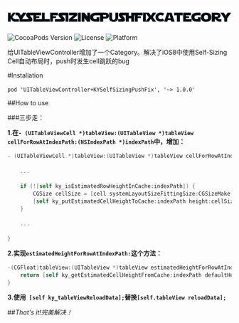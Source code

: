 <p align="left" >
  <img src="logo.png" alt="KYSelfSizingPushFixCategory" title="KYSelfSizingPushFixCategory">
</p>


![CocoaPods Version](https://img.shields.io/badge/pod-v1.0.0-brightgreen.svg)
![License](https://img.shields.io/badge/license-MIT-blue.svg)
![Platform](https://img.shields.io/badge/platform-iOS-red.svg)


给UITableViewController增加了一个Category。解决了iOS8中使用Self-Sizing Cell自动布局时，push时发生cell跳跃的bug


#Installation

`pod 'UITableViewController+KYSelfSizingPushFix', '~> 1.0.0'`


##How to use

###三步走：

**1.在`- (UITableViewCell *)tableView:(UITableView *)tableView cellForRowAtIndexPath:(NSIndexPath *)indexPath`中，增加：**

```objective-c
- (UITableViewCell *)tableView:(UITableView *)tableView cellForRowAtIndexPath:(NSIndexPath *)indexPath {

    ...
    
    if (![self ky_isEstimatedRowHeightInCache:indexPath]) {
        CGSize cellSize = [cell systemLayoutSizeFittingSize:CGSizeMake(self.view.frame.size.width, 0) withHorizontalFittingPriority:1000.0 verticalFittingPriority:50.0];
        [self ky_putEstimatedCellHeightToCache:indexPath height:cellSize.height];
    }
    
    ...

}
```

**2.实现`estimatedHeightForRowAtIndexPath:`这个方法：**

```objective-c
-(CGFloat)tableView:(UITableView *)tableView estimatedHeightForRowAtIndexPath:(NSIndexPath *)indexPath {
    return [self ky_getEstimatedCellHeightFromCache:indexPath defaultHeight:250.0f];
}
```


**3.使用` [self ky_tableViewReloadData];`替换`[self.tableView reloadData];`**



##*That's it!完美解决！*
